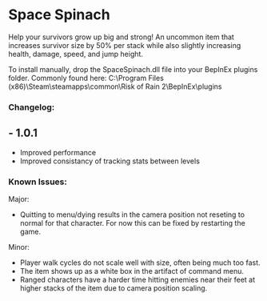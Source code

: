 # Space Spinach

Help your survivors grow up big and strong!
An uncommon item that increases survivor size by 50% per stack while also slightly increasing health, damage, speed, and jump height.

To install manually, drop the SpaceSpinach.dll file into your BepInEx plugins folder. 
Commonly found here: C:\Program Files (x86)\Steam\steamapps\common\Risk of Rain 2\BepInEx\plugins

### Changelog:
## - 1.0.1
  - Improved performance
  - Improved consistancy of tracking stats between levels

### Known Issues:
Major:
 - Quitting to menu/dying results in the camera position not reseting to normal for that character. For now this can be fixed by restarting the game.

Minor: 
 - Player walk cycles do not scale well with size, often being much too fast.
 - The item shows up as a white box in the artifact of command menu.
 - Ranged characters have a harder time hitting enemies near their feet at higher stacks of the item due to camera position scaling.

